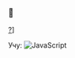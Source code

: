 ### 👋
[?](https://github-readme-stats.vercel.app/api?username=swdmeow)]


Учу:
![JavaScript](https://user-images.githubusercontent.com/73160076/191781623-54aed2cc-4fb2-4bad-9de0-16c3dcbe0e3b.svg)
